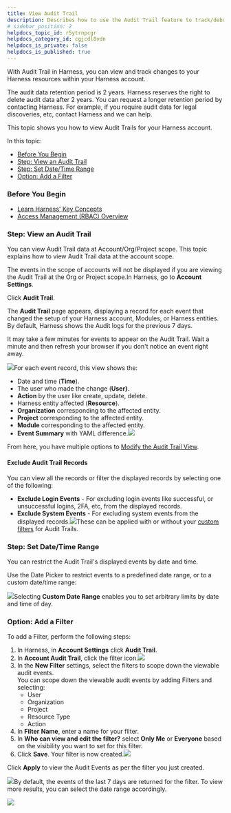 ```yaml
---
title: View Audit Trail
description: Describes how to use the Audit Trail feature to track/debug/investigate changes to your resources in your Harness accounts.
# sidebar_position: 2
helpdocs_topic_id: r5ytrnpcgr
helpdocs_category_id: cgjcdl8vdn
helpdocs_is_private: false
helpdocs_is_published: true
---
```


With Audit Trail in Harness, you can view and track changes to your Harness resources within your Harness account.

The audit data retention period is 2 years. Harness reserves the right to delete audit data after 2 years. You can request a longer retention period by contacting Harness. For example, if you require audit data for legal discoveries, etc, contact Harness and we can help.

This topic shows you how to view Audit Trails for your Harness account.

In this topic:

* [Before You Begin](#before_you_begin)
* [Step: View an Audit Trail](#step_view_an_audit_trail)
* [Step: Set Date/Time Range](#step_set_date_time_range)
* [Option: Add a Filter](#option_add_a_filter)

### Before You Begin

* [Learn Harness' Key Concepts](/article/hv2758ro4e-learn-harness-key-concepts)
* [Access Management (RBAC) Overview](/article/vz5cq0nfg2-rbac-in-harness)

### Step: View an Audit Trail

You can view Audit Trail data at Account/Org/Project scope. This topic explains how to view Audit Trail data at the account scope.

The events in the scope of accounts will not be displayed if you are viewing the Audit Trail at the Org or Project scope.In Harness, go to **Account Settings**.

Click **Audit Trail**.

The **Audit Trail** page appears, displaying a record for each event that changed the setup of your Harness account, Modules, or Harness entities. By default, Harness shows the Audit logs for the previous 7 days.

It may take a few minutes for events to appear on the Audit Trail. Wait a minute and then refresh your browser if you don't notice an event right away.

![](https://files.helpdocs.io/i5nl071jo5/articles/r5ytrnpcgr/1649827568509/screenshot-2022-04-13-at-10-52-11-am.png)For each event record, this view shows the:

* Date and time (**Time**).
* The user who made the change (**User)**.
* **Action** by the user like create, update, delete.
* Harness entity affected (**Resource**).
* **Organization** corresponding to the affected entity.
* **Project** corresponding to the affected entity.
* **Module** corresponding to the affected entity.
* **Event Summary** with YAML difference.![](https://files.helpdocs.io/i5nl071jo5/articles/r5ytrnpcgr/1648203425460/screenshot-2022-03-25-at-3-46-29-pm.png)

From here, you have multiple options to [Modify the Audit Trail View](#modify_the_audit_trail_view).

#### Exclude Audit Trail Records

You can view all the records or filter the displayed records by selecting one of the following:

* **Exclude Login Events** - For excluding login events like successful, or unsuccessful logins, 2FA, etc, from the displayed records.
* **Exclude System Events** - For excluding system events from the displayed records.![](https://files.helpdocs.io/i5nl071jo5/articles/r5ytrnpcgr/1649915491985/screenshot-2022-04-14-at-11-19-29-am.png)These can be applied with or without your [custom filters](#option-add-a-filter) for Audit Trails.

### Step: Set Date/Time Range

You can restrict the Audit Trail's displayed events by date and time.

Use the Date Picker to restrict events to a predefined date range, or to a custom date/time range:

![](https://files.helpdocs.io/i5nl071jo5/articles/r5ytrnpcgr/1641468004475/screenshot-2022-01-06-at-4-48-54-pm.png)Selecting **Custom Date Range** enables you to set arbitrary limits by date and time of day.

### Option: Add a Filter

To add a Filter, perform the following steps:

1. In Harness, in **Account Settings** click **Audit Trail**.
2. In **Account Audit Trail**, click the filter icon.![](https://files.helpdocs.io/i5nl071jo5/articles/r5ytrnpcgr/1648546356548/screenshot-2022-03-29-at-3-01-37-pm.png)
3. In the **New Filter** settings, select the filters to scope down the viewable audit events.  
You can scope down the viewable audit events by adding Filters and selecting:
	* User
	* Organization
	* Project
	* Resource Type
	* Action
4. In **Filter** **Name**, enter a name for your filter.
5. In **Who can view and edit the filter?** select **Only Me** or **Everyone** based on the visibility you want to set for this filter.
6. Click **Save**. Your filter is now created.![](https://files.helpdocs.io/i5nl071jo5/articles/r5ytrnpcgr/1648444624444/screenshot-2022-03-28-at-10-40-45-am.png)

Click **Apply** to view the Audit Events as per the filter you just created.

![](https://files.helpdocs.io/i5nl071jo5/articles/r5ytrnpcgr/1648546971990/screenshot-2022-03-29-at-3-10-50-pm.png)By default, the events of the last 7 days are returned for the filter. To view more results, you can select the date range accordingly.

![](https://files.helpdocs.io/i5nl071jo5/articles/r5ytrnpcgr/1648713980418/screenshot-2022-01-06-at-4-48-54-pm.png)